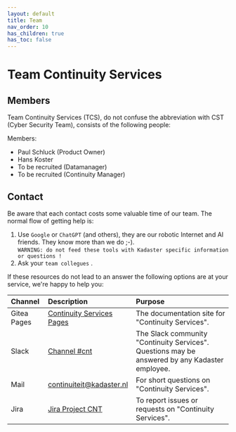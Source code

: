 ```yaml
---
layout: default
title: Team
nav_order: 10
has_children: true
has_toc: false
---
```


# Team Continuity Services

## Members
Team Continuity Services (TCS), do not confuse the abbreviation with CST (Cyber Security Team), consists of the following people:

Members:
- Paul Schluck (Product Owner)
- Hans Koster
- To be recruited (Datamanager)
- To be recruited (Continuity Manager)

## Contact
Be aware that each contact costs some valuable time of our team. The normal flow of getting help is:

1. Use `Google` or `ChatGPT` (and others), they are our robotic Internet and AI friends. They know more than we do ;-).  
`WARNING: do not feed these tools with Kadaster specific information or questions !`
1. Ask your `team collegues` .

If these resources do not lead to an answer the following options are at your service, we're happy to help you:

|  Channel | Description | Purpose |
|:-------- |:---------- |:------- |
| Gitea Pages | [Continuity Services Pages] | The documentation site for "Continuity Services". |
| Slack | [Channel #cnt] | The Slack community "Continuity Services". Questions may be answered by any Kadaster employee. |
| Mail | [continuiteit@kadaster.nl](mailto:continuiteit@kadaster.nl) | For short questions on "Continuity Services". |
| Jira | [Jira Project CNT] | To report issues or requests on "Continuity Services". |

[Continuity Services Pages]: https://docs.kadaster.nl/cnt/docs
[Channel #cnt]: https://kadaster-it.slack.com/archives/C04KB15UBMK
[Jira Project CNT]: https://dev.kadaster.nl/jira/projects/CNT
